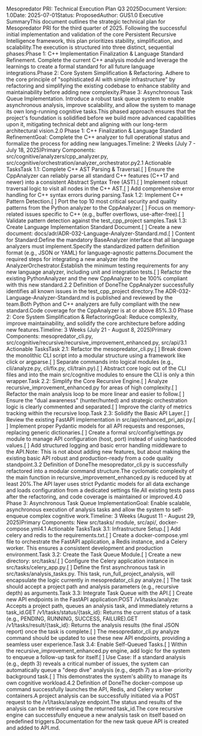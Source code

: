 Mesopredator PRI: Technical Execution Plan Q3 2025Document Version: 1.0Date: 2025-07-01Status: ProposedAuthor: GUS1.0 Executive SummaryThis document outlines the strategic technical plan for Mesopredator PRI for the third quarter of 2025. Following the successful initial implementation and validation of the core Persistent Recursive Intelligence framework, this plan prioritizes stability, simplification, and scalability.The execution is structured into three distinct, sequential phases:Phase 1: C++ Implementation Finalization & Language Standard Refinement. Complete the current C++ analysis module and leverage the learnings to create a formal standard for all future language integrations.Phase 2: Core System Simplification & Refactoring. Adhere to the core principle of "sophisticated AI with simple infrastructure" by refactoring and simplifying the existing codebase to enhance stability and maintainability before adding new complexity.Phase 3: Asynchronous Task Queue Implementation. Introduce a robust task queue system to enable asynchronous analysis, improve scalability, and allow the system to manage its own long-running cognitive tasks.This phased approach ensures that the project's foundation is solidified before we build more advanced capabilities upon it, mitigating technical debt and aligning with our long-term architectural vision.2.0 Phase 1: C++ Finalization & Language Standard RefinementGoal: Complete the C++ analyzer to full operational status and formalize the process for adding new languages.Timeline: 2 Weeks (July 7 - July 18, 2025)Primary Components: src/cognitive/analyzers/cpp_analyzer.py, src/cognitive/orchestration/analyzer_orchestrator.py2.1 Actionable TasksTask 1.1: Complete C++ AST Parsing & Traversal.[ ] Ensure the CppAnalyzer can reliably parse all standard C++ features (C++17 and newer) into a consistent Abstract Syntax Tree (AST).[ ] Implement robust traversal logic to visit all nodes in the C++ AST.[ ] Add comprehensive error handling for C++ syntax errors during parsing.Task 1.2: Implement C++ Pattern Detection.[ ] Port the top 10 most critical security and quality patterns from the Python analyzer to the CppAnalyzer.[ ] Focus on memory-related issues specific to C++ (e.g., buffer overflows, use-after-free).[ ] Validate pattern detection against the test_cpp_project samples.Task 1.3: Create Language Implementation Standard Document.[ ] Create a new document: docs/adr/ADR-032-Language-Analyzer-Standard.md.[ ] Content for Standard:Define the mandatory BaseAnalyzer interface that all language analyzers must implement.Specify the standardized pattern definition format (e.g., JSON or YAML) for language-agnostic patterns.Document the required steps for integrating a new analyzer into the AnalyzerOrchestrator.Establish the minimum testing requirements for any new language analyzer, including unit and integration tests.[ ] Refactor the existing PythonAnalyzer and the new CppAnalyzer to be 100% compliant with this new standard.2.2 Definition of DoneThe CppAnalyzer successfully identifies all known issues in the test_cpp_project directory.The ADR-032-Language-Analyzer-Standard.md is published and reviewed by the team.Both Python and C++ analyzers are fully compliant with the new standard.Code coverage for the CppAnalyzer is at or above 85%.3.0 Phase 2: Core System Simplification & RefactoringGoal: Reduce complexity, improve maintainability, and solidify the core architecture before adding new features.Timeline: 3 Weeks (July 21 - August 8, 2025)Primary Components: mesopredator_cli.py, src/cognitive/recursive/recursive_improvement_enhanced.py, src/api/3.1 Actionable TasksTask 2.1: Refactor the mesopredator_cli.py.[ ] Break down the monolithic CLI script into a modular structure using a framework like click or argparse.[ ] Separate commands into logical modules (e.g., cli/analyze.py, cli/fix.py, cli/train.py).[ ] Abstract core logic out of the CLI files and into the main src/cognitive modules to ensure the CLI is only a thin wrapper.Task 2.2: Simplify the Core Recursive Engine.[ ] Analyze recursive_improvement_enhanced.py for areas of high complexity.[ ] Refactor the main analysis loop to be more linear and easier to follow.[ ] Ensure the "dual awareness" (hunter/hunted) and strategic orchestration logic is clearly commented and separated.[ ] Improve the clarity of metrics tracking within the recursive loop.Task 2.3: Solidify the Basic API Layer.[ ] Review the existing FastAPI implementation in src/api/enhanced_pri_api.py.[ ] Implement proper Pydantic models for all API requests and responses, replacing generic dictionaries.[ ] Create a formal src/config/settings.py module to manage API configuration (host, port) instead of using hardcoded values.[ ] Add structured logging and basic error handling middleware to the API.Note: This is not about adding new features, but about making the existing basic API robust and production-ready from a code quality standpoint.3.2 Definition of DoneThe mesopredator_cli.py is successfully refactored into a modular command structure.The cyclomatic complexity of the main function in recursive_improvement_enhanced.py is reduced by at least 20%.The API layer uses strict Pydantic models for all data exchange and loads configuration from a dedicated settings file.All existing tests pass after the refactoring, and code coverage is maintained or improved.4.0 Phase 3: Asynchronous Task Queue ImplementationGoal: Enable scalable, asynchronous execution of analysis tasks and allow the system to self-enqueue complex cognitive work.Timeline: 3 Weeks (August 11 - August 29, 2025)Primary Components: New src/tasks/ module, src/api/, docker-compose.yml4.1 Actionable TasksTask 3.1: Infrastructure Setup.[ ] Add celery and redis to the requirements.txt.[ ] Create a docker-compose.yml file to orchestrate the FastAPI application, a Redis instance, and a Celery worker. This ensures a consistent development and production environment.Task 3.2: Create the Task Queue Module.[ ] Create a new directory: src/tasks/.[ ] Configure the Celery application instance in src/tasks/celery_app.py.[ ] Define the first asynchronous task in src/tasks/analysis_tasks.py. This task, run_full_project_analysis, will encapsulate the logic currently in mesopredator_cli.py analyze.[ ] The task should accept a project path and analysis parameters (e.g., recursive depth) as arguments.Task 3.3: Integrate Task Queue with the API.[ ] Create new API endpoints in the FastAPI application:POST /v1/tasks/analyze: Accepts a project path, queues an analysis task, and immediately returns a task_id.GET /v1/tasks/status/{task_id}: Returns the current status of a task (e.g., PENDING, RUNNING, SUCCESS, FAILURE).GET /v1/tasks/result/{task_id}: Returns the analysis results (the final JSON report) once the task is complete.[ ] The mesopredator_cli.py analyze command should be updated to use these new API endpoints, providing a seamless user experience.Task 3.4: Enable Self-Queued Tasks.[ ] Within the recursive_improvement_enhanced.py engine, add logic for the system to enqueue a follow-up task for itself.[ ] Use Case: If a standard analysis (e.g., depth 3) reveals a critical number of issues, the system can automatically queue a "deep dive" analysis (e.g., depth 7) as a low-priority background task.[ ] This demonstrates the system's ability to manage its own cognitive workload.4.2 Definition of DoneThe docker-compose up command successfully launches the API, Redis, and Celery worker containers.A project analysis can be successfully initiated via a POST request to the /v1/tasks/analyze endpoint.The status and results of the analysis can be retrieved using the returned task_id.The core recursive engine can successfully enqueue a new analysis task on itself based on predefined triggers.Documentation for the new task queue API is created and added to API.md.
